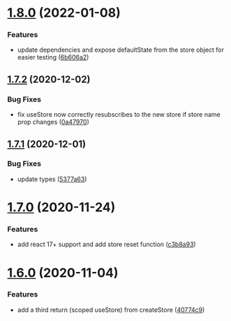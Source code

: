 # [1.8.0](https://github.com/kristapsPelna/usestore-react/compare/v1.7.2...v1.8.0) (2022-01-08)


### Features

* update dependencies and expose defaultState from the store object for easier testing ([6b606a2](https://github.com/kristapsPelna/usestore-react/commit/6b606a272b3a781584624532af446820e1af6dbd))



## [1.7.2](https://github.com/kristapsPelna/usestore-react/compare/v1.7.1...v1.7.2) (2020-12-02)


### Bug Fixes

* fix useStore now correctly resubscribes to the new store if store name prop changes ([0a47970](https://github.com/kristapsPelna/usestore-react/commit/0a47970fe800d475c2e4330b14f639c32b7b4fbb))



## [1.7.1](https://github.com/kristapsPelna/usestore-react/compare/v1.7.0...v1.7.1) (2020-12-01)


### Bug Fixes

* update types ([5377a63](https://github.com/kristapsPelna/usestore-react/commit/5377a63a0053e948f6fc14fdb454b09edefcdec4))



# [1.7.0](https://github.com/kristapsPelna/usestore-react/compare/v1.6.0...v1.7.0) (2020-11-24)


### Features

* add react 17+ support and add store reset function ([c3b8a93](https://github.com/kristapsPelna/usestore-react/commit/c3b8a931291a49c611bb249f6e63a2c5942e22b0))



# [1.6.0](https://github.com/kristapsPelna/usestore-react/compare/v1.5.0...v1.6.0) (2020-11-04)


### Features

* add a third return (scoped useStore) from createStore ([40774c9](https://github.com/kristapsPelna/usestore-react/commit/40774c97be1b81dfc43596cf6775d7882f34284f))



